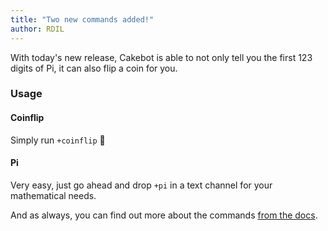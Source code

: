 ```yaml
---
title: "Two new commands added!"
author: RDIL
---
```


With today's new release, Cakebot is able to not only tell you the first 123 digits of Pi, it can also flip a coin for you.

### Usage

#### Coinflip

Simply run `+coinflip` :money_with_wings:

#### Pi

Very easy, just go ahead and drop `+pi` in a text channel for your mathematical needs.

And as always, you can find out more about the commands [from the docs](../commands.md#fun).
